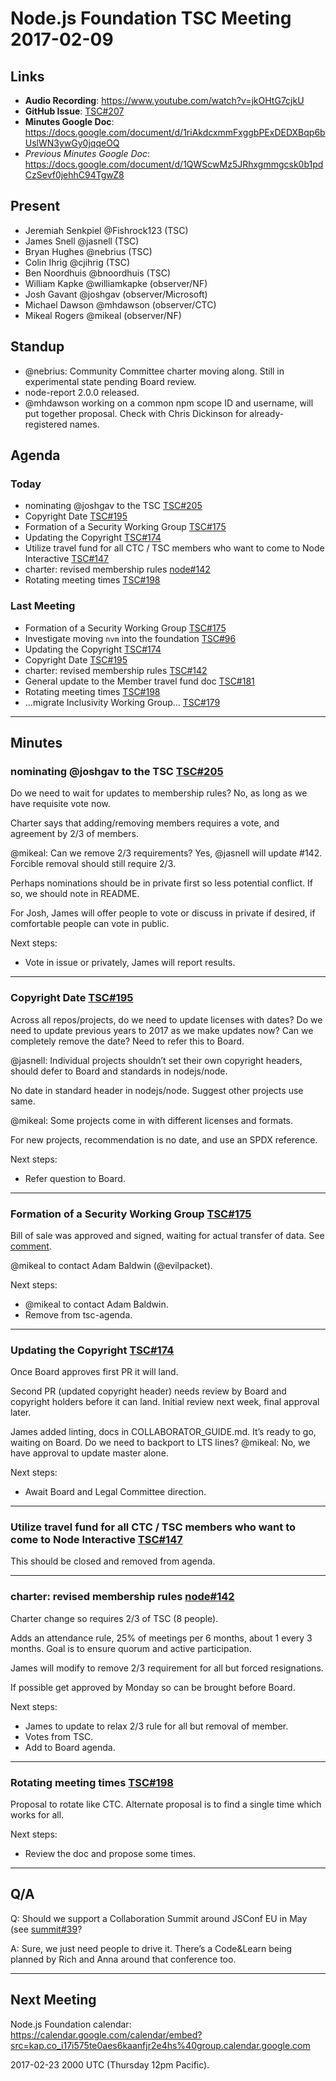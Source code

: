 # Node.js Foundation TSC Meeting 2017-02-09

## Links

* **Audio Recording**: <https://www.youtube.com/watch?v=jkOHtG7cjkU>
* **GitHub Issue**: [TSC#207](https://github.com/nodejs/TSC/issues/207)
* **Minutes Google Doc**:
  <https://docs.google.com/document/d/1riAkdcxmmFxggbPExDEDXBqp6bUslWN3ywGy0jqqeOQ>
* _Previous Minutes Google Doc_:
  <https://docs.google.com/document/d/1QWScwMz5JRhxgmmgcsk0b1pdCzSevf0jehhC94TgwZ8>

## Present

* Jeremiah Senkpiel @Fishrock123 (TSC)
* James Snell @jasnell (TSC)
* Bryan Hughes @nebrius (TSC)
* Colin Ihrig @cjihrig (TSC)
* Ben Noordhuis @bnoordhuis (TSC)
* William Kapke @williamkapke (observer/NF)
* Josh Gavant @joshgav (observer/Microsoft)
* Michael Dawson @mhdawson (observer/CTC)
* Mikeal Rogers @mikeal (observer/NF)

## Standup

* @nebrius: Community Committee charter moving along. Still in experimental
  state pending Board review.
* node-report 2.0.0 released.
* @mhdawson working on a common npm scope ID and username, will put together
  proposal. Check with Chris Dickinson for already-registered names.

## Agenda

### Today

* nominating @joshgav to the TSC
  [TSC#205](https://github.com/nodejs/TSC/issues/205)
* Copyright Date [TSC#195](https://github.com/nodejs/TSC/issues/195)
* Formation of a Security Working Group
  [TSC#175](https://github.com/nodejs/TSC/issues/175)
* Updating the Copyright [TSC#174](https://github.com/nodejs/TSC/issues/174)
* Utilize travel fund for all CTC / TSC members who want to come to Node
  Interactive [TSC#147](https://github.com/nodejs/TSC/issues/147)
* charter: revised membership rules
  [node#142](https://github.com/nodejs/TSC/pull/142)
* Rotating meeting times [TSC#198](https://github.com/nodejs/TSC/issues/198)

### Last Meeting

* Formation of a Security Working Group
  [TSC#175](https://github.com/nodejs/TSC/issues/175)
* Investigate moving `nvm` into the foundation
  [TSC#96](https://github.com/nodejs/TSC/issues/96)
* Updating the Copyright
  [TSC#174](https://github.com/nodejs/TSC/issues/174)
* Copyright Date
  [TSC#195](https://github.com/nodejs/TSC/issues/195)
* charter: revised membership rules
  [TSC#142](https://github.com/nodejs/TSC/pull/142)
* General update to the Member travel fund doc
  [TSC#181](https://github.com/nodejs/TSC/pull/181)
* Rotating meeting times
  [TSC#198](https://github.com/nodejs/TSC/issues/198)
* ...migrate Inclusivity Working Group...
  [TSC#179](https://github.com/nodejs/TSC/issues/179)

***

## Minutes

### nominating @joshgav to the TSC [TSC#205](https://github.com/nodejs/TSC/issues/205)

Do we need to wait for updates to membership rules? No, as long as we have
requisite vote now.

Charter says that adding/removing members requires a vote, and agreement by 2/3
of members.

@mikeal: Can we remove 2/3 requirements? Yes, @jasnell will update #142.
Forcible removal should still require 2/3.

Perhaps nominations should be in private first so less potential conflict. If
so, we should note in README.

For Josh, James will offer people to vote or discuss in private if desired, if
comfortable people can vote in public.

Next steps:

* Vote in issue or privately, James will report results.

***

### Copyright Date [TSC#195](https://github.com/nodejs/TSC/issues/195)

Across all repos/projects, do we need to update licenses with dates? Do we need
to update previous years to 2017 as we make updates now? Can we completely
remove the date? Need to refer this to Board.

@jasnell: Individual projects shouldn’t set their own copyright headers, should
defer to Board and standards in nodejs/node.

No date in standard header in nodejs/node. Suggest other projects use same.

@mikeal: Some projects come in with different licenses and formats.

For new projects, recommendation is no date, and use an SPDX reference.

Next steps:

* Refer question to Board.

***

### Formation of a Security Working Group [TSC#175](https://github.com/nodejs/TSC/issues/175)

Bill of sale was approved and signed, waiting for actual transfer of data. See
[comment](https://github.com/nodejs/security-wg/issues/16#issuecomment-278388321).

@mikeal to contact Adam Baldwin (@evilpacket).

Next steps:

* @mikeal to contact Adam Baldwin.
* Remove from tsc-agenda.

***

### Updating the Copyright [TSC#174](https://github.com/nodejs/TSC/issues/174)

Once Board approves first PR it will land.

Second PR (updated copyright header) needs review by Board and copyright holders
before it can land. Initial review next week, final approval later.

James added linting, docs in COLLABORATOR\_GUIDE.md. It’s ready to go, waiting on
Board.
Do we need to backport to LTS lines? @mikeal: No, we have approval to update
master alone.

Next steps:

* Await Board and Legal Committee direction.

***

### Utilize travel fund for all CTC / TSC members who want to come to Node Interactive [TSC#147](https://github.com/nodejs/TSC/issues/147)

This should be closed and removed from agenda.

***

### charter: revised membership rules [node#142](https://github.com/nodejs/TSC/pull/142)

Charter change so requires 2/3 of TSC (8 people).

Adds an attendance rule, 25% of meetings per 6 months, about 1 every 3 months.
Goal is to ensure quorum and active participation.

James will modify to remove 2/3 requirement for all but forced resignations.

If possible get approved by Monday so can be brought before Board.

Next steps:

* James to update to relax 2/3 rule for all but removal of member.
* Votes from TSC.
* Add to Board agenda.

***

### Rotating meeting times [TSC#198](https://github.com/nodejs/TSC/issues/198)

Proposal to rotate like CTC. Alternate proposal is to find a single time which
works for all.

Next steps:

* Review the doc and propose some times.

***

## Q/A

Q: Should we support a Collaboration Summit around JSConf EU in May (see
[summit#39](https://github.com/nodejs/summit/issues/39)?

A: Sure, we just need people to drive it. There’s a Code\&Learn being planned by
Rich and Anna around that conference too.

***

## Next Meeting

Node.js Foundation calendar:
<https://calendar.google.com/calendar/embed?src=kap.co_i17i575te0aes6kaanfjr2e4hs%40group.calendar.google.com>

2017-02-23 2000 UTC (Thursday 12pm Pacific).
